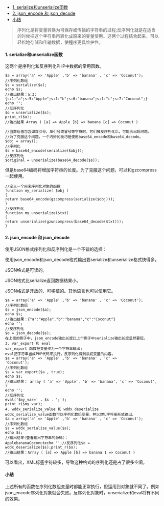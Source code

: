 <!-- TOC -->

- [1. serialize和unserialize函数](#1-serialize和unserialize函数)
- [2. json_encode 和 json_decode](#2-json_encode-和-json_decode)
- [小结](#小结)

<!-- /TOC -->

> 序列化是将变量转换为可保存或传输的字符串的过程;反序列化就是在适当的时候把这个字符串再转化成原来的变量使用。这两个过程结合起来，可以轻松地存储和传输数据，使程序更具维护性。

#### 1. serialize和unserialize函数 ####

这两个是序列化和反序列化PHP中数据的常用函数。

    $a = array('a' => 'Apple' ,'b' => 'banana' , 'c' => 'Coconut');
    //序列化数组
    $s = serialize($a);
    echo $s;
    //输出结果：a:3:{s:1:"a";s:5:"Apple";s:1:"b";s:6:"banana";s:1:"c";s:7:"Coconut";}
    echo '';
    //反序列化
    $o = unserialize($s);
    print_r($o);
    //输出结果 Array ( [a] => Apple [b] => banana [c] => Coconut )
    
    //当数组值包含如双引号、单引号或冒号等字符时，它们被反序列化后，可能会出现问题。
	//为了克服这个问题，一个巧妙的技巧是使用base64_encode和base64_decode。
    $obj = array();
    //序列化
    $s = base64_encode(serialize($obj));
    //反序列化
    $original = unserialize(base64_decode($s));

但是base64编码将增加字符串的长度。为了克服这个问题，可以和gzcompress一起使用。


    //定义一个用来序列化对象的函数
    function my_serialize( $obj )
    {
    return base64_encode(gzcompress(serialize($obj)));
    }
    //反序列化
    function my_unserialize($txt)
    {
    return unserialize(gzuncompress(base64_decode($txt)));
    }

#### 2. json_encode 和 json_decode ####

使用JSON格式序列化和反序列化是一个不错的选择：

使用json_encode和json_decode格式输出要serialize和unserialize格式快得多。

JSON格式是可读的。

JSON格式比serialize返回数据结果小。

JSON格式是开放的、可移植的。其他语言也可以使用它。


    $a = array('a' => 'Apple' ,'b' => 'banana' , 'c' => 'Coconut');
    //序列化数组
    $s = json_encode($a);
    echo $s;
    //输出结果：{"a":"Apple","b":"banana","c":"Coconut"}
    echo '';
    //反序列化
    $o = json_decode($s);
    在上面的例子中，json_encode输出长度比上个例子中serialize输出长度显然要短。
    3. var_export 和 eval
    var_export 函数把变量作为一个字符串输出;
	eval把字符串当成PHP代码来执行，反序列化得到最初变量的内容。
    $a = array('a' => 'Apple' ,'b' => 'banana' , 'c' => 
    'Coconut');
    //序列化数组
    $s = var_export($a , true);
    echo $s;
    //输出结果： array ( 'a' => 'Apple', 'b' => 'banana', 'c' => 'Coconut', )
    echo '';
    //反序列化
    eval('$my_var=' . $s . ';');
    print_r($my_var);
    4. wddx_serialize_value 和 wddx deserialize
    wddx_serialize_value函数可以序列化数组变量，并以XML字符串形式输出。
    $a = array('a' => 'Apple' ,'b' => 'banana' , 'c' => 'Coconut');
    //序列化数组
    $s = wddx_serialize_value($a);
    echo $s;
    //输出结果(查看输出字符串的源码)：
    ApplebananaCoconutecho '';//反序列化$o = wddx_deserialize($s);print_r($o);
	//输出结果：Array ( [a] => Apple [b] => banana 1 => Coconut )

可以看出，XML标签字符较多，导致这种格式的序列化还是占了很多空间。

#### 小结 ####

上述所有的函数在序列化数组变量时都能正常执行，但运用到对象就不同了。例如json_encode序列化对象就会失败。反序列化对象时，unserialize和eval将有不同的效果。